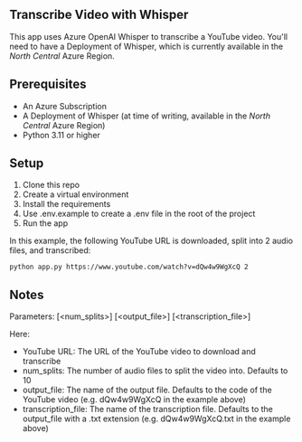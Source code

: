 ## Transcribe Video with Whisper
This app uses Azure OpenAI Whisper to transcribe a YouTube video. You'll need to have a Deployment of Whisper, which is currently available in the *North Central* Azure Region.

## Prerequisites
- An Azure Subscription
- A Deployment of Whisper (at time of writing, available in the *North Central* Azure Region)
- Python 3.11 or higher

## Setup
1. Clone this repo
2. Create a virtual environment
3. Install the requirements
4. Use .env.example to create a .env file in the root of the project
5. Run the app
   
In this example, the following YouTube URL is downloaded, split into 2 audio files, and transcribed:
```
python app.py https://www.youtube.com/watch?v=dQw4w9WgXcQ 2
```

## Notes
Parameters: <YouTube URL> [<num_splits>] [<output_file>] [<transcription_file>]

Here:
- YouTube URL: The URL of the YouTube video to download and transcribe
- num_splits: The number of audio files to split the video into. Defaults to 10
- output_file: The name of the output file. Defaults to the code of the YouTube video (e.g. dQw4w9WgXcQ in the example above)
- transcription_file: The name of the transcription file. Defaults to the output_file with a .txt extension (e.g. dQw4w9WgXcQ.txt in the example above)